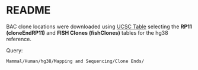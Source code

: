 # README

BAC clone locations were downloaded using [UCSC Table](https://genome.ucsc.edu/cgi-bin/hgTables) selecting the __RP11 (cloneEndRP11)__ and __FISH Clones (fishClones)__ tables for the hg38 reference.

Query:

```
Mammal/Human/hg38/Mapping and Sequencing/Clone Ends/
```

